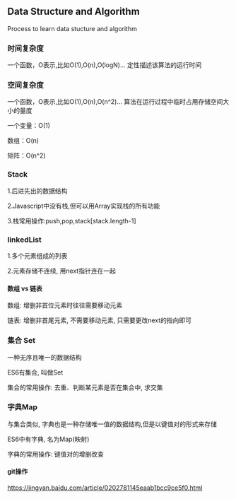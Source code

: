 ## Data Structure and Algorithm
Process to learn data stucture and algorithm

### 时间复杂度
一个函数，O表示,比如O(1),O(n),O(logN)...
定性描述该算法的运行时间

### 空间复杂度
一个函数，O表示,比如O(1),O(n),O(n^2)...
算法在运行过程中临时占用存储空间大小的量度

一个变量：O(1)

数组：O(n)

矩阵：O(n^2)

### Stack
1.后进先出的数据结构

2.Javascript中没有栈,但可以用Array实现栈的所有功能

3.栈常用操作:push,pop,stack[stack.length-1]

### linkedList
1.多个元素组成的列表

2.元素存储不连续, 用next指针连在一起

#### 数组 vs 链表
数组: 增删非首位元素时往往需要移动元素

链表: 增删非首尾元素, 不需要移动元素, 只需要更改next的指向即可

### 集合 Set
一种无序且唯一的数据结构

ES6有集合, 叫做Set

集合的常用操作: 去重、判断某元素是否在集合中, 求交集

### 字典Map
与集合类似, 字典也是一种存储唯一值的数据结构,但是以键值对的形式来存储

ES6中有字典, 名为Map(映射)

字典的常用操作: 键值对的增删改查



#### git操作
https://jingyan.baidu.com/article/0202781145eaab1bcc9ce5f0.html






